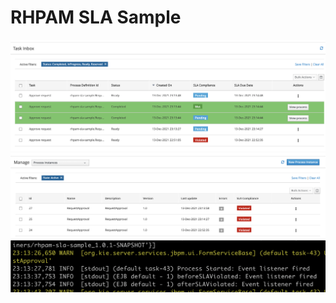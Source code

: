 RHPAM SLA Sample
=======================


![](docs/task-sla.png)
![](docs/process-sla.png)
![](docs/event-listeners.png)
